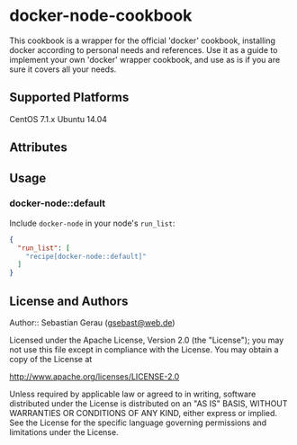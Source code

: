docker-node-cookbook
====================

This cookbook is a wrapper for the official 'docker' cookbook, installing docker according to personal needs and references. Use it as a guide to implement your own 'docker' wrapper cookbook, and use as is if you are sure it covers all your needs.

Supported Platforms
-------------------

CentOS 7.1.x
Ubuntu 14.04

Attributes
----------

Usage
-----

### docker-node::default

Include `docker-node` in your node's `run_list`:

```json
{
  "run_list": [
    "recipe[docker-node::default]"
  ]
}
```

License and Authors
-------------------

Author:: Sebastian Gerau (<gsebast@web.de>)

Licensed under the Apache License, Version 2.0 (the "License");
you may not use this file except in compliance with the License.
You may obtain a copy of the License at

   http://www.apache.org/licenses/LICENSE-2.0

Unless required by applicable law or agreed to in writing, software
distributed under the License is distributed on an "AS IS" BASIS,
WITHOUT WARRANTIES OR CONDITIONS OF ANY KIND, either express or implied.
See the License for the specific language governing permissions and
limitations under the License.
